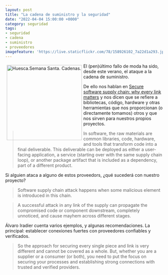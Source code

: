 ```yaml
---
layout: post
title: "La cadena de suministro y la seguridad"
date: "2022-04-04 15:00:00 +0000"
category: seguridad
tags:
- seguridad
- cadena
- suministro
- proveedores
imagefeature: 'https://live.staticflickr.com/78/158926102_7a22d1a293.jpg'
---
```

<a href="https://flickr.com/photos/fernand0/158926102/" title="Huesca.Semana Santa. Cadenas. "><img src="https://live.staticflickr.com/78/158926102_7a22d1a293.jpg" alt="Huesca.Semana Santa. Cadenas. " width="240" style="float:left; margin:5px"></a>
El (pen)último fallo de moda ha sido, desde este verano, el ataque a la cadena de suministro. 

De ello nos hablan en [Secure software supply chain: why every link matters](https://sysdig.com/blog/software-supply-chain-security/) y nos dicen que se refiere a bibliotecas, código, hardware y otras herramientas que nos proporcionan (o directamente tomamos) otros y que nos sirven para nuestros propios proyectos.

>  In software, the raw materials are common libraries, code, hardware, and tools that transform code into a final deliverable. This deliverable can be deployed as either a user-facing application, a service (starting over with the same supply chain loop), or another package artifact that is included as a dependency, part of a different product. 

Si alguien ataca a alguno de estos proveedors, ¿qué sucederá con nuestro proyecto?

>  Software supply chain attack happens when some malicious element is introduced in this chain.

> A successful attack in any link of the supply can propagate the compromised code or component downstream, completely unnoticed, and cause mayhem across different stages. 

Álvaro Iradier cuenta varios ejemplos, y algunas recomendaciones. La principal: establecer conexiones fuertes con proveedores confiables y verificados.

> So the approach for securing every single piece and link is very different and cannot be covered as a whole. But, whether you are a supplier or a consumer (or both), you need to put the focus on securing your processes and establishing strong connections with trusted and verified providers.
